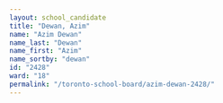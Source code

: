 ```yaml
---
layout: school_candidate
title: "Dewan, Azim"
name: "Azim Dewan"
name_last: "Dewan"
name_first: "Azim"
name_sortby: "dewan"
id: "2428"
ward: "18"
permalink: "/toronto-school-board/azim-dewan-2428/"
---
```

